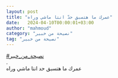 ```yaml
---
layout: post
title: "عمرك ما هتسبق حدّ انتا ماشي وراه"
date:   2024-04-10T00:00:01+03:00
author: "mahmoud"
category: "نصيحة من خبير"
tag: "نصيحة من خبير"
---
```



[\#نصيحة\_من\_خبير](https://www.facebook.com/hashtag/%D9%86%D8%B5%D9%8A%D8%AD%D8%A9_%D9%85%D9%86_%D8%AE%D8%A8%D9%8A%D8%B1?__eep__=6&__cft__%5b0%5d=AZUnLiC3Yks47Ig8cUuCvnBBBZfM0rfQmktQw82OBXrDCViBb-WlENjsfjRnoh5yC9iYqfzTCGKEUCD8lAVRRiDbGv9PRlxGz3JgXfO81UpCA0sCwlIJE0A1yAz0p-iaovJHdDQQ0jd1taZY708WMIeb9jVxW9dAvpSTc5sI7BbO0g&__tn__=*NK-R)  
.  
عمرك ما هتسبق حد انتا ماشي وراه
